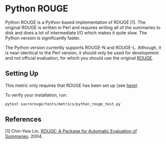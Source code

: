 # Python ROUGE
Python ROUGE is a Python-based implementation of ROUGE [1].
The original ROUGE is written in Perl and requires writing all of the summaries to disk and does a lot of intermediate I/O which makes it quite slow.
The Python version is significantly faster.

The Python version currently supports ROUGE-N and ROUGE-L.
Although, it is near-identical to the Perl version, it should only be used for development and not official evaluation, for which you should use the original [ROUGE](rouge.md).

## Setting Up
This metric only requires that ROUGE has been set up (see [here](rouge.md)).

To verify your installation, run:
```bash
pytest sacrerouge/tests/metrics/python_rouge_test.py
```

## References
[1] Chin-Yew Lin. [ROUGE: A Package for Automatic Evaluation of Summaries](https://www.aclweb.org/anthology/W04-1013/). 2004.
